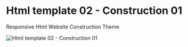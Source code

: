 # Html template 02 - Construction 01
Responsive Html Website Construction Theme

![Html template 02 - Construction 01](https://github.com/huseyineskan/html-template-02-construction-01/blob/main/Html-template-02.gif)
